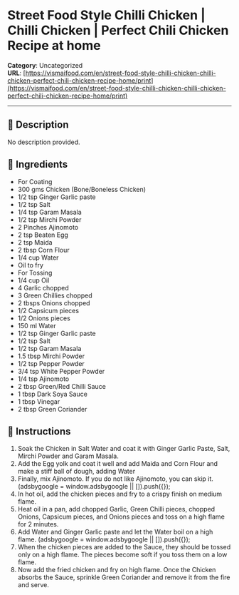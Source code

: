 # Street Food Style Chilli Chicken | Chilli Chicken | Perfect Chili Chicken Recipe at home

**Category**: Uncategorized  
**URL**: [https://vismaifood.com/en/street-food-style-chilli-chicken-chilli-chicken-perfect-chili-chicken-recipe-home/print](https://vismaifood.com/en/street-food-style-chilli-chicken-chilli-chicken-perfect-chili-chicken-recipe-home/print)  


---

## 📝 Description
No description provided.



## 🧂 Ingredients
- For Coating
- 300 gms Chicken (Bone/Boneless Chicken)
- 1/2 tsp Ginger Garlic paste
- 1/2 tsp Salt
- 1/4 tsp Garam Masala
- 1/2 tsp Mirchi Powder
- 2 Pinches Ajinomoto
- 2 tsp Beaten Egg
- 2 tsp Maida
- 2 tbsp Corn Flour
- 1/4 cup Water
- Oil to fry
- For Tossing
- 1/4 cup Oil
- 4 Garlic chopped
- 3 Green Chillies chopped
- 2 tbsps Onions chopped
- 1/2 Capsicum pieces
- 1/2 Onions pieces
- 150 ml Water
- 1/2 tsp Ginger Garlic paste
- 1/2 tsp Salt
- 1/2 tsp Garam Masala
- 1.5 tbsp Mirchi Powder
- 1/2 tsp Pepper Powder
- 3/4 tsp White Pepper Powder
- 1/4 tsp Ajinomoto
- 2 tbsp Green/Red Chilli Sauce
- 1 tbsp Dark Soya Sauce
- 1 tbsp Vinegar
- 2 tbsp Green Coriander

## 🍳 Instructions
1. Soak the Chicken in Salt Water and coat it with Ginger Garlic Paste, Salt, Mirchi Powder and Garam Masala.
2. Add the Egg yolk and coat it well and add Maida and Corn Flour and make a stiff ball of dough, adding Water
3. Finally, mix Ajinomoto. If you do not like Ajinomoto, you can skip it. (adsbygoogle = window.adsbygoogle || []).push({});
4. In hot oil, add the chicken pieces and fry to a crispy finish on medium flame.
5. Heat oil in a pan, add chopped Garlic, Green Chilli pieces, chopped Onions, Capsicum pieces, and Onions pieces and toss on a high flame for 2 minutes.
6. Add Water and Ginger Garlic paste and let the Water boil on a high flame. (adsbygoogle = window.adsbygoogle || []).push({});
7. When the chicken pieces are added to the Sauce, they should be tossed only on a high flame. The pieces become soft if you toss them on a low flame.
8. Now add the fried chicken and fry on high flame. Once the Chicken absorbs the Sauce, sprinkle Green Coriander and remove it from the fire and serve.


